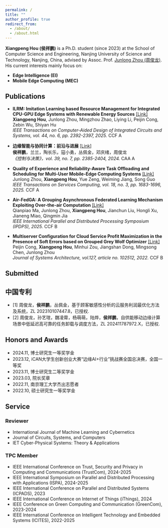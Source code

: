 ```yaml
---
permalink: /
title: ""
author_profile: true
redirect_from: 
  - /about/
  - /about.html
---
```

<link rel="stylesheet" href="/assets/css/collapse.css">

**Xiangpeng Hou (侯祥鹏)** is a Ph.D. student (since 2023) at the School of Computer Science and Engineering, Nanjing University of Science and Technology, Nanjing, China, advised by Assoc. Prof. [Junlong Zhou (周俊龙)](http://junlongzhou.team/index.html). His current interests mainly focus on:


+ **Edge Intelligence (EI)**
+ **Mobile Edge Computing (MEC)**

## Publications
+ **ILRM: Imitation Learning based Resource Management for Integrated CPU-GPU Edge Systems with Renewable Energy Sources** [[Link]](https://ieeexplore.ieee.org/document/10786322) \
    **Xiangpeng Hou**, Junlong Zhou, Mingzhou Zhao, Liying Li, Peijin Cong, Zebin Wu, Shiyan Hu \
    *IEEE Transactions on Computer-Aided Design of Integrated Circuits and Systems, vol. 44, no. 6, pp. 2392-2397, 2025.* <span class="tag tag-ccf">CCF A</span>
  
+ **边缘智能与协同计算：前沿与进展** [[Link]](http://kzyjc.alljournals.cn/kzyjc/article/abstract/20240730) \
    **侯祥鹏**，兰兰，陶长乐，寇小勇，丛佩金，邓庆绪，周俊龙 \
    *《控制与决策》，vol. 39, no. 7, pp. 2385-2404, 2024.* <span class="tag tag-ccf">CAA A</span>
    
+ **Quality of Experience and Reliability-Aware Task Offloading and Scheduling for Multi-User Mobile-Edge Computing Systems** [[Link]](https://ieeexplore.ieee.org/document/10930689) \
    Junlong Zhou, **Xiangpeng Hou**, Yue Zeng, Weiming Jiang, Song Guo \
    *IEEE Transactions on Services Computing, vol. 18, no. 3, pp. 1683-1696, 2025.* <span class="tag tag-ccf">CCF A</span>
    
+ **Air-FedGA: A Grouping Asynchronous Federated Learning Mechanism Exploiting Over-the-air Computation** [[Link]](https://arxiv.org/abs/2507.05704) \
    Qianpiao Ma, Junlong Zhou, **Xiangpeng Hou**, Jianchun Liu, Hongli Xu, Jianeng Miao, Qingmin Jia \
    *IEEE International Parallel and Distributed Processing Symposium (IPDPS), 2025.* <span class="tag tag-ccf">CCF B</span>
    
+ **Multiserver Configuration for Cloud Service Profit Maximization in the Presence of Soft Errors based on Grouped Grey Wolf Optimizer** [[Link]](https://www.sciencedirect.com/science/article/pii/S1383762122000820) \
    Peijin Cong, **Xiangpeng Hou**, Minhui Zou, Jiangshan Dong, Mingsong Chen, Junlong Zhou \
    *Journal of Systems Architecture, vol.127, article no. 102512, 2022.*  <span class="tag tag-ccf">CCF B</span>


## Submitted



## 中国专利
+ [1] 周俊龙，**侯祥鹏**，丛佩金，基于顾客敏感性分析的云服务利润最优化方法及系统，ZL 202310107447.8，已授权.
+ [2] 周俊龙，孙艺瑄，魏凌霄，杨萌萌，陆烨，**侯祥鹏**，自供能移动边缘计算场景中低延迟高可靠的任务卸载与调度方法，ZL 202411787972.X，已授权.


## Honors and Awards
+ 2024.11, 博士研究生一等奖学金
+ 2023.12, iCAN大学生创新创业大赛“边缘AI+行业”挑战赛全国总决赛，全国一等奖
+ 2023.11, 博士研究生二等奖学金
+ 2023.03, 院长奖章
+ 2022.11, 南京理工大学杰出志愿者
+ 2022.10, 硕士研究生一等奖学金



## Service

### Reviewer
+ International Journal of Machine Learning and Cybernetics
+ Journal of Circuits, Systems, and Computers
+ IET Cyber-Physical Systems: Theory & Applications

### TPC Member
+ IEEE International Conference on Trust, Security and Privacy in Computing and Communications (TrustCom), 2024-2025
+ IEEE International Symposium on Parallel and Distributed Processing with Applications (ISPA), 2024-2025
+ IEEE International Conference on Parallel and Distributed Systems (ICPADS), 2023
+ IEEE International Conference on Internet of Things (iThings), 2024
+ IEEE Conference on Green Computing and Communication (GreenCom), 2023-2024
+ IEEE International Conference on Intelligent Technology and Embedded Systems (ICITES), 2022-2025








